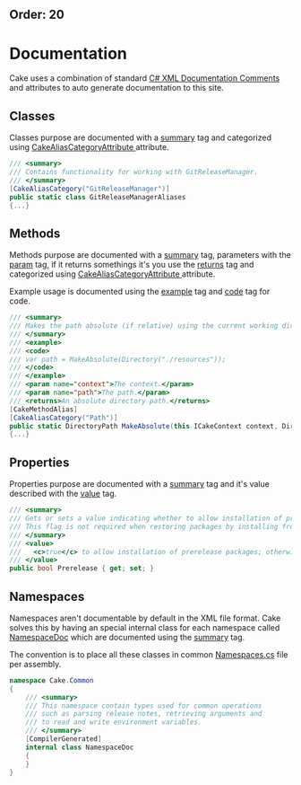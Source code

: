 Order: 20
---

# Documentation

Cake uses a combination of standard [C# XML Documentation Comments](https://msdn.microsoft.com/en-us/library/b2s063f7.aspx) and attributes to auto generate documentation to this site.

## Classes

Classes purpose are documented with a [summary](https://msdn.microsoft.com/en-us/library/2d6dt3kf.aspx) tag and categorized using [CakeAliasCategoryAttribute ](http://cakebuild.net/api/cake.core.annotations/cakealiascategoryattribute/) attribute.
```csharp
/// <summary>
/// Contains functionality for working with GitReleaseManager.
/// </summary>
[CakeAliasCategory("GitReleaseManager")]
public static class GitReleaseManagerAliases
{...}
```

## Methods

Methods purpose are documented with a [summary](https://msdn.microsoft.com/en-us/library/2d6dt3kf.aspx) tag, parameters with the [param](https://msdn.microsoft.com/en-us/library/8cw818w8.aspx) tag, if it returns somethings it's you use the [returns](https://msdn.microsoft.com/en-us/library/4dcfdeds.aspx) tag and categorized using [CakeAliasCategoryAttribute ](http://cakebuild.net/api/cake.core.annotations/ffb6caa8) attribute.

Example usage is documented using the [example](https://msdn.microsoft.com/en-us/library/9w4cf933.aspx) tag and [code](https://msdn.microsoft.com/en-us/library/f8hahtxf.aspx) tag for code.

```csharp
/// <summary>
/// Makes the path absolute (if relative) using the current working directory.
/// </summary>
/// <example>
/// <code>
/// var path = MakeAbsolute(Directory("./resources"));
/// </code>
/// </example>
/// <param name="context">The context.</param>
/// <param name="path">The path.</param>
/// <returns>An absolute directory path.</returns>
[CakeMethodAlias]
[CakeAliasCategory("Path")]
public static DirectoryPath MakeAbsolute(this ICakeContext context, DirectoryPath path)
{...}
```

## Properties

Properties purpose are documented with a [summary](https://msdn.microsoft.com/en-us/library/2d6dt3kf.aspx) tag and it's value described with the [value](https://msdn.microsoft.com/en-us/library/azda5z79.aspx) tag.

```csharp
/// <summary>
/// Gets or sets a value indicating whether to allow installation of prerelease packages.
/// This flag is not required when restoring packages by installing from packages.config.
/// </summary>
/// <value>
///   <c>true</c> to allow installation of prerelease packages; otherwise, <c>false</c>.
/// </value>
public bool Prerelease { get; set; }
```

## Namespaces
Namespaces aren't documentable by default in the XML file format. Cake solves this by having an special internal class for each namespace called [NamespaceDoc](https://github.com/cake-build/cake/blob/develop/src/Cake.Common/Properties/Namespaces.cs#L12) which are documented using the [summary](https://msdn.microsoft.com/en-us/library/2d6dt3kf.aspx) tag.

The convention is to place all these classes in common [Namespaces.cs](https://github.com/cake-build/cake/blob/develop/src/Cake.Common/Properties/Namespaces.cs) file per assembly.

```csharp
namespace Cake.Common
{
    /// <summary>
    /// This namespace contain types used for common operations
    /// such as parsing release notes, retrieving arguments and
    /// to read and write environment variables.
    /// </summary>
    [CompilerGenerated]
    internal class NamespaceDoc
    {
    }
}
```
